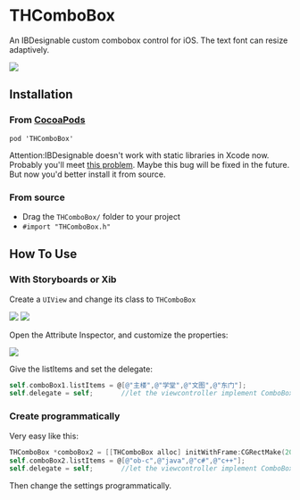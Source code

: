 # THComboBox
An IBDesignable custom combobox control for iOS. The text font can resize adaptively.

<img src="http://wujy.net/img/For github/THComboBox/THComboBox.png">

## Installation
### From [CocoaPods](http://www.cocoapods.org)

	pod 'THComboBox'

Attention:IBDesignable doesn't work with static libraries in Xcode now. Probably you'll meet [this problem](http://stackoverflow.com/questions/28391112/interface-builder-failed-to-load-designables-from-path-null/). Maybe this bug will be fixed in the future. But now you'd better install it from source. 
### From source

* Drag the `THComboBox/` folder to your project 
* `#import "THComboBox.h"`

## How To Use

### With Storyboards or Xib

Create a `UIView` and change its class to `THComboBox`

<img src="http://wujy.net/img/For github/THComboBox/THComboBox_1-1.png">
<img src="http://wujy.net/img/For github/THComboBox/THComboBox_1-2.png">

Open the Attribute Inspector, and customize the properties:

<img src="http://wujy.net/img/For github/THComboBox/THComboBox_2.png">

Give the listItems and set the delegate:

````objective-c
self.comboBox1.listItems = @[@"主楼",@"学堂",@"文图",@"东门"];
self.delegate = self;		//let the viewcontroller implement ComboBoxDelegate
````

### Create programmatically

Very easy like this:

````objective-c
THComboBox *comboBox2 = [[THComboBox alloc] initWithFrame:CGRectMake(200, 400, 210, 60)];
self.comboBox2.listItems = @[@"ob-c",@"java",@"c#",@"c++"];
self.delegate = self;		//let the viewcontroller implement ComboBoxDelegate
````
Then change the settings programmatically.

